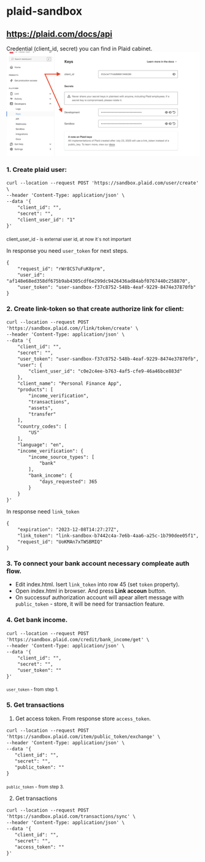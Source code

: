 # plaid-sandbox
## https://plaid.com/docs/api

Credential (client_id, secret) you can find in Plaid cabinet.
![Cabinet screen](/img/cabinet_screen.png)


### 1. Create plaid user:
```
curl --location --request POST 'https://sandbox.plaid.com/user/create' \
--header 'Content-Type: application/json' \
--data '{
    "client_id": "",
    "secret": "",
    "client_user_id": "1"
}'
```
<sub>client_user_id - is external user id, at now it`s not important</sub>

In response you need `user_token` for next steps.
```
{
    "request_id": "rWr8CS7uFuK8prm",
    "user_id": "af148e68ed358df675b9ab4305cdf6e299dc9426436ad84abf0767440c258870",
    "user_token": "user-sandbox-f37c8752-548b-4eaf-9229-8474e37870fb"
}
```

### 2. Create link-token so that create authorize link for client:
```
curl --location --request POST 'https://sandbox.plaid.com//link/token/create' \
--header 'Content-Type: application/json' \
--data '{
    "client_id": "",
    "secret": "",
    "user_token": "user-sandbox-f37c8752-548b-4eaf-9229-8474e37870fb",
    "user": {
        "client_user_id": "c0e2c4ee-b763-4af5-cfe9-46a46bce883d"
    },
    "client_name": "Personal Finance App",
    "products": [
        "income_verification",
        "transactions",
        "assets",
        "transfer"
    ],
    "country_codes": [
        "US"
    ],
    "language": "en",
    "income_verification": {
        "income_source_types": [
            "bank"
        ],
        "bank_income": {
            "days_requested": 365
        }
    }
}'

```
In response need `link_token`
```
{
    "expiration": "2023-12-08T14:27:27Z",
    "link_token": "link-sandbox-b7442c4a-7e6b-4aa6-a25c-1b790dee05f1",
    "request_id": "UoKMAn7xTWSBMIQ"
}
```

### 3. To connect your bank account necessary compleate auth flow.
- Edit index.html. Isert `link_token` into row 45 (set `token` property).
- Open index.html in browser. And press <b>Link accoun</b> button. 
- On successuf authorization account will apear allert message with `public_token` - store, it will be need for transaction feature.

### 4. Get bank income. 
```
curl --location --request POST 'https://sandbox.plaid.com/credit/bank_income/get' \
--header 'Content-Type: application/json' \
--data '{
    "client_id": "",
    "secret": "",
    "user_token": ""
}'
```
<sub>`user_token` - from step 1.</sub>

### 5. Get transactions
 1. Get access token. From response store `access_token`.
 ```
 curl --location --request POST 'https://sandbox.plaid.com/item/public_token/exchange' \
--header 'Content-Type: application/json' \
--data '{
    "client_id": "",
    "secret": "",
    "public_token": ""
}
 ```
 <sub>`public_token` - from step 3.</sub>

 2. Get transactions
 ```
 curl --location --request POST 'https://sandbox.plaid.com/transactions/sync' \
--header 'Content-Type: application/json' \
--data '{
    "client_id": "",
    "secret": "",
    "access_token": ""
}'
 ```
